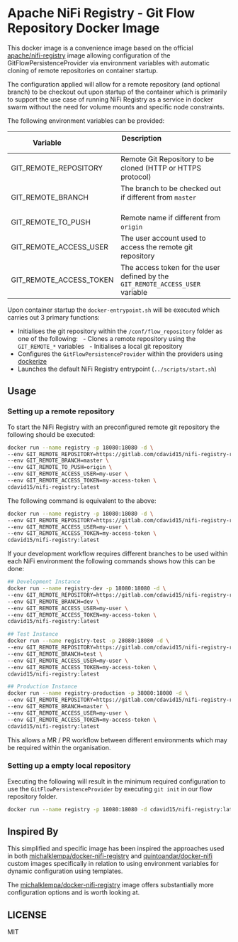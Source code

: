 # Apache NiFi Registry - Git Flow Repository Docker Image

This docker image is a convenience image based on the official
[apache/nifi-registry](https://hub.docker.com/r/apache/nifi-registry/)
image allowing configuration of the GitFlowPersistenceProvider via environment
variables with automatic cloning of remote repositories on container startup.

The configuration applied will allow for a remote repository (and optional
branch) to be checkout out upon startup of the container which is primarily to
support the use case of running NiFi Registry as a service in docker swarm
without the need for volume mounts and specific node constraints.

The following environment variables can be provided:

| Variable                 | Description                                                                     |
| ------------------------ | ------------------------------------------------------------------------------- |
| GIT_REMOTE_REPOSITORY    | Remote Git Repository to be cloned (HTTP or HTTPS protocol)                     |
| GIT_REMOTE_BRANCH        | The branch to be checked out if different from `master`                         |
| GIT_REMOTE_TO_PUSH       | Remote name if different from `origin`                                          |
| GIT_REMOTE_ACCESS_USER   | The user account used to access the remote git repository                       |
| GIT_REMOTE_ACCESS_TOKEN  | The access token for the user defined by the `GIT_REMOTE_ACCESS_USER` variable  |

Upon container startup the `docker-entrypoint.sh` will be executed which
carries out 3 primary functions:

- Initialises the git repository within the `/conf/flow_repository` folder as
    one of the following:
    - Clones a remote repository using the `GIT_REMOTE_*` variables
    - Initialises a local git repository
- Configures the `GitFlowPersistenceProvider` within the providers using
    [dockerize](https://github.com/jwilder/dockerize)
- Launches the default NiFi Registry entrypoint (`../scripts/start.sh`)

## Usage

### Setting up a remote repository

To start the NiFi Registry with an preconfigured remote git repository the
following should be executed:

```bash
docker run --name registry -p 18080:18080 -d \
--env GIT_REMOTE_REPOSITORY=https://gitlab.com/cdavid15/nifi-registry-repo.git \
--env GIT_REMOTE_BRANCH=master \
--env GIT_REMOTE_TO_PUSH=origin \
--env GIT_REMOTE_ACCESS_USER=my-user \
--env GIT_REMOTE_ACCESS_TOKEN=my-access-token \
cdavid15/nifi-registry:latest

```

The following command is equivalent to the above:

```bash
docker run --name registry -p 18080:18080 -d \
--env GIT_REMOTE_REPOSITORY=https://gitlab.com/cdavid15/nifi-registry-repo.git \
--env GIT_REMOTE_ACCESS_USER=my-user \
--env GIT_REMOTE_ACCESS_TOKEN=my-access-token \
cdavid15/nifi-registry:latest
```

If your development workflow requires different branches to be used within
each NiFi environment the following commands shows how this can be done:

```bash
## Development Instance
docker run --name registry-dev -p 18080:18080 -d \
--env GIT_REMOTE_REPOSITORY=https://gitlab.com/cdavid15/nifi-registry-repo.git \
--env GIT_REMOTE_BRANCH=dev \
--env GIT_REMOTE_ACCESS_USER=my-user \
--env GIT_REMOTE_ACCESS_TOKEN=my-access-token \
cdavid15/nifi-registry:latest

## Test Instance
docker run --name registry-test -p 28080:18080 -d \
--env GIT_REMOTE_REPOSITORY=https://gitlab.com/cdavid15/nifi-registry-repo.git \
--env GIT_REMOTE_BRANCH=test \
--env GIT_REMOTE_ACCESS_USER=my-user \
--env GIT_REMOTE_ACCESS_TOKEN=my-access-token \
cdavid15/nifi-registry:latest

## Production Instance
docker run --name registry-production -p 38080:18080 -d \
--env GIT_REMOTE_REPOSITORY=https://gitlab.com/cdavid15/nifi-registry-repo.git \
--env GIT_REMOTE_BRANCH=master \
--env GIT_REMOTE_ACCESS_USER=my-user \
--env GIT_REMOTE_ACCESS_TOKEN=my-access-token \
cdavid15/nifi-registry:latest
```

This allows a MR / PR workflow between different environments which may be
required within the organisation.

### Setting up a empty local repository

Executing the following will result in the minimum required configuration
to use the `GitFlowPersistenceProvider` by executing `git init` in our flow
repository folder.

```bash
docker run --name registry -p 18080:18080 -d cdavid15/nifi-registry:latest
```

## Inspired By

This simplified and specific image has been inspired the approaches used in
both [michalklempa/docker-nifi-registry](https://github.com/michalklempa/docker-nifi-registry)
and [quintoandar/docker-nifi](https://github.com/quintoandar/docker-nifi)
custom images specifically in relation to using environment variables for
dynamic configuration using templates.

The [michalklempa/docker-nifi-registry](https://github.com/michalklempa/docker-nifi-registry)
image offers substantially more configuration options and is worth looking at.

## LICENSE

MIT

